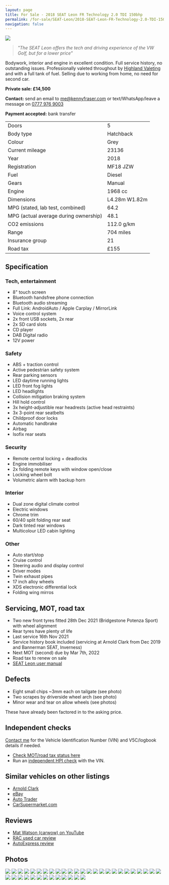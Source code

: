 ```yaml
---
layout: page    
title: For Sale - 2018 SEAT Leon FR Technology 2.0 TDI 150bhp  
permalink: /for-sale/SEAT-Leon/2018-SEAT-Leon-FR-Technology-2.0-TDI-150bhp-5dr-grey-diesel-hatchback/  
navigation: false
---
```

![](side-left-front-front.jpg)

> _"The SEAT Leon offers the tech and driving experience of the VW Golf, but for a lower price"_

Bodywork, interior and engine in excellent condition.  Full service history, no outstanding issues.  Professionally valeted throughout by [Highland Valeting](https://www.highlandvaleting.co.uk/) and with a full tank of fuel. Selling due to working from home, no need for second car.

**Private sale: £14,500**

<span id="contact-me">**Contact:**</span> send an email to <a href="mailto:me@kennyfraser.com">me@kennyfraser.com</a> or text/WhatsApp/leave a message on <a href="tel:+447779769003">0777 976 9003</a>

**Payment accepted:** bank transfer 

|                                       |               |
|---------------------------------------|---------------|
| Doors                                 | 5             |  
| Body type                             | Hatchback     |  
| Colour                                | Grey          |
| Current mileage                       | 23136         |  
| Year                                  | 2018          |  
| Registration                          | MF18 JZW      |
| Fuel                                  | Diesel        |  
| Gears                                 | Manual        |
| Engine                                | 1968 cc       |
| Dimensions                            | L4.28m W1.82m |
| MPG (stated, lab test, combined)      | 64.2          |
| MPG (actual average during ownership) | 48.1          |
| CO2 emissions                         | 112.0 g/km    |
| Range                                 | 704 miles     |
| Insurance group                       | 21            |
| Road tax                              | £155          |  

## Specification

### Tech, entertainment
- 8" touch screen
- Bluetooth handsfree phone connection
- Bluetooth audio streaming
- Full Link: AndroidAuto / Apple Carplay / MirrorLink
- Voice control system
- 2x front USB sockets, 2x rear
- 2x SD card slots
- CD player
- DAB Digital radio
- 12V power

### Safety
- ABS + traction control
- Active pedestrian safety system
- Rear parking sensors
- LED daytime running lights
- LED front fog lights
- LED headlights
- Collision mitigation braking system
- Hill hold control
- 3x height-adjustible rear headrests (active head restraints)
- 3x 3-point rear seatbelts
- Childproof door locks
- Automatic handbrake
- Airbag
- Isofix rear seats

### Security
- Remote central locking + deadlocks
- Engine immobiliser
- 2x folding remote keys with window open/close
- Locking wheel bolt
- Volumetric alarm with backup horn

### Interior
- Dual zone digital climate control
- Electric windows
- Chrome trim
- 60/40 split folding rear seat
- Dark tinted rear windows
- Multicolour LED cabin lighting

### Other
- Auto start/stop
- Cruise control
- Steering audio and display control
- Driver modes
- Twin exhaust pipes
- 17 inch alloy wheels
- XDS electronic differential lock
- Folding wing mirros

## Servicing, MOT, road tax
- Two new front tyres fitted 28th Dec 2021 (Bridgestone Potenza Sport) with wheel alignment
- Rear tyres have plenty of life
- Last service 16th Nov 2021
- Service history book included (servicing at Arnold Clark from Dec 2019 and Bannerman SEAT, Inverness)
- Next MOT (second) due by Mar 7th, 2022
- Road tax to renew on sale
- [SEAT Leon user manual](../User-Manual--LEON_11_18_EN.pdf)

## Defects
- Eight small chips ~3mm each on tailgate (see photo)
- Two scrapes by driverside wheel arch (see photo)
- Minor wear and tear on allow wheels (see photos)

These have already been factored in to the asking price.

## Independent checks

<a href="#contact-me">Contact me</a> for the Vehicle Identification Number (VIN) and V5C/logbook details if needed.

- [Check MOT/road tax status here](https://www.gov.uk/check-vehicle-tax)
- Run an [independent HPI check](https://www.hpi.co.uk/) with the VIN.

## Similar vehicles on other listings 

- [Arnold Clark](https://www.arnoldclark.com/used-cars?payment_type=monthly&unreserved_only=true&fuel_type%5B%5D=Diesel&transmission=Manual&age=4&min_engine_size=1945&body_type%5B%5D=Hatchback&sort_order=monthly_payment_up&make_model%5Bseat%5D%5B%5D=leon&show_click_and_collect_options=false)
- [eBay](https://www.ebay.co.uk/sch/i.html?_from=R40&_trksid=p2334524.m570.l1313&_nkw=seat+leon+fr+150+2.0+tdi+2018+5dr+hatchback&_sacat=0&LH_TitleDesc=0&rt=nc&_odkw=seat+leon+fr+150+2.0+tdi+2018+5dr+hatchboack&_osacat=0&_sop=16&LH_All=1)
- [Auto Trader](https://www.autotrader.co.uk/car-search?sort=relevance&postcode=iv108sd&radius=1500&make=SEAT&model=Leon&aggregatedTrim=FR%20Technology&include-delivery-option=on&year-from=2018&year-to=2018&maximum-mileage=25000&transmission=Manual&fuel-type=Diesel&body-type=Hatchback&minimum-badge-engine-size=2.0&max-engine-power=150&quantity-of-doors=5)
- [CarSupermarket.com](https://www.carsupermarket.com/used-cars/used-seat/used-seat-leon?make=seat&range=leon&coin=&min_year=2018&max_year=2018&odometer_value=30000&body_type=hatchback&fuel_type=diesel&transmission=&doors=&colour=&min_price=&max_price=&page=0&no_options=false&body_types=&seats=&search=&sort=price%7Casc&finance_term=60&finance_deposit=250&finance_mileage=8000&monthly_from=&monthly_to=&resultsPerPage=10&vrm_partial=&location_name=&department_id=&added_since=&status=&tags=&layout=list)

## Reviews

- [Mat Watson (carwow) on YouTube](https://www.youtube.com/watch?v=1XsZBfe2Kak)
- [RAC used car review](https://www.rac.co.uk/drive/car-reviews/seat/leon/leon-2017-2020/)
- [AutoExpress review](https://www.autoexpress.co.uk/seat/leon/85288/seat-leon-fr-review)

## Photos
![](side-left-front.jpg)
![](wheel-right-front.jpg)
![](front-closer.jpg)
![](front.jpg)
![](side-ride-rear-closer.jpg)
![](sill-right.jpg)
![](rear.jpg)
![](seats-front-left.jpg)
![](roof.jpg)
![](seats-rear-left.jpg)
![](side-left-front-closer.jpg)
![](side-left-rear-closer.jpg)
![](rear-closer.jpg)
![](seats-rear-driver.jpg)
![](side-left-rear.jpg)
![](sill-left.jpg)
![](side-right-front-closer.jpg)
![](wheel-left-front.jpg)
![](wheel-right-rear.jpg)
![](side-right-rear-rear.jpg)
![](side-right-closer.jpg)
![](wheel-left-rear.jpg)
![](seats-front-driver.jpg)
![](side-left-rear-rear.jpg)
![](dash-front-closer.jpg)
![](dash-front-driver.jpg)
![](dash-front-left.jpg)
![](dash-front-left-closer.jpg)
![](display-full.jpg)
![](display-link.jpg)
![](display-mileage.jpg)
![](display-mpg.jpg)
![](display-wheel-left.jpg)
![](display-wheel-right.jpg)
![](bonnet.jpg)
![](boot.jpg)
![](bodywork-right-front.jpg)
![](bodywork-rear.jpg)